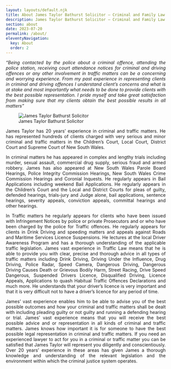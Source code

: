 ```yaml
---
layout: layouts/default.njk
title: About James Taylor Bathurst Solicitor – Criminal and Family Law Lawyer
description: James Taylor Bathurst Solicitor – Criminal and Family Law Lawyer offering specialist advice and or representation in Criminal and Family Law matters and services in all areas of law including Conveyancing, Wills Probate and Administration.
section: about
date: 2023-07-20
permalink: /about/
eleventyNavigation:
  key: About
  order: 2
---
```




<div class="entry-content">
<p style="text-align: justify;"><em>“Being contacted by the police about a criminal offence, attending the police station, receiving court attendance notices for criminal and driving offences or any other involvement in traffic matters can be a concerning and worrying experience. From my past experience in representing clients in criminal and driving offences I understand client’s concerns and what is at stake and most importantly what needs to be done to provide clients with the best possible representation. I pride myself and take great satisfaction from making sure that my clients obtain the best possible results in all matters”</em></p>
<figure class="imageright"><img title="James Taylor Bathurst Solicitor" src="../img/james-taylor-linkedin.jpg" alt="James Taylor Bathurst Solicitor" >
<figcaption>James Taylor Bathurst Solicitor</figcaption>
</figure>
<p style="text-align: justify;">James Taylor has 20 years’ experience in criminal and traffic matters. He has represented hundreds of clients charged with very serious and minor criminal and traffic matters in the Children’s Court, Local Court, District Court and Supreme Court of New South Wales.</p>
<p style="text-align: justify;">In criminal matters he has appeared in complex and lengthy trials including murder, sexual assault, commercial drug supply, serious fraud and armed robbery. James has also appeared at New South Wales Parole Board Hearings, Police Integrity Commission Hearings, New South Wales Crime Commission Hearings and Coronial Inquests. He regularly appears in Bail Applications including weekend Bail Applications. He regularly appears in the Children’s Court and the Local and District Courts for pleas of guilty, defended hearings, trials-jury and Judge alone, bail applications, sentence hearings, severity appeals, conviction appeals, committal hearings and other hearings.</p>
<p style="text-align: justify;">In Traffic matters he regularly appears for clients who have been issued with Infringement Notices by police or private Prosecutors and or who have been charged by the police for Traffic offences. He regularly appears for clients in Drink Driving and speeding matters and appeals against Roads and Maritime Services Licence Suspensions. He lectures at the local Driver Awareness Program and has a thorough understanding of the applicable traffic legislation. James vast experience in Traffic Law means that he is able to provide you with clear, precise and thorough advice in all types of traffic matters including Drink Driving, Driving Under the Influence, Drug Driving, Police Radar, Speed Camera, Dangerous Driving, Dangerous Driving Causes Death or Grievous Bodily Harm, Street Racing, Drive Speed Dangerous, Suspended Drivers Licence, Disqualified Driving, Licence Appeals, Applications to quash Habitual Traffic Offences Declarations and much more. He understands that your driver’s licence is very important and that it is very difficult not to have a driver’s licence for any period of time.</p>
<p style="text-align: justify;">James’ vast experience enables him to be able to advise you of the best possible outcomes and how your criminal and traffic matters shall be dealt with including pleading guilty or not guilty and running a defending hearing or trial. James’ vast experience means that you will receive the best possible advice and or representation in all kinds of criminal and traffic matters. James knows how important it is for someone to have the best possible legal representation in criminal and traffic matters. If you need an experienced lawyer to act for you in a criminal or traffic matter you can be satisfied that James Taylor will represent you diligently and conscientiously. Over 20 years’ experience in these areas has given James a thorough knowledge and understanding of the relevant legislation and the environment within which the criminal justice system operates.</p>
</div>
